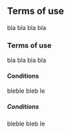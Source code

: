 ## Terms of use

bla bla bla bla 

### Terms of use

bla bla bla bla 

#### Conditions

bleble bleb le

##### Conditions

bleble bleb le
